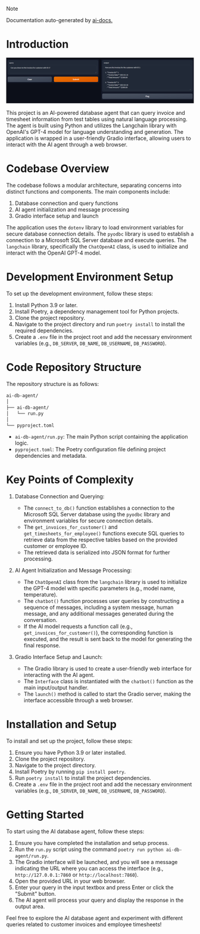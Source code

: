 
> [!NOTE]
> Documentation auto-generated by [ai-docs.](https://github.com/connor-john/ai-docs)

# Introduction

![image](./assets/image.png)

This project is an AI-powered database agent that can query invoice and timesheet information from test tables using natural language processing. The agent is built using Python and utilizes the Langchain library with OpenAI's GPT-4 model for language understanding and generation. The application is wrapped in a user-friendly Gradio interface, allowing users to interact with the AI agent through a web browser.

# Codebase Overview
The codebase follows a modular architecture, separating concerns into distinct functions and components. The main components include:

1. Database connection and query functions
2. AI agent initialization and message processing
3. Gradio interface setup and launch

The application uses the `dotenv` library to load environment variables for secure database connection details. The `pyodbc` library is used to establish a connection to a Microsoft SQL Server database and execute queries. The `langchain` library, specifically the `ChatOpenAI` class, is used to initialize and interact with the OpenAI GPT-4 model.

# Development Environment Setup
To set up the development environment, follow these steps:

1. Install Python 3.9 or later.
2. Install Poetry, a dependency management tool for Python projects.
3. Clone the project repository.
4. Navigate to the project directory and run `poetry install` to install the required dependencies.
5. Create a `.env` file in the project root and add the necessary environment variables (e.g., `DB_SERVER`, `DB_NAME`, `DB_USERNAME`, `DB_PASSWORD`).

# Code Repository Structure
The repository structure is as follows:

```
ai-db-agent/
│
├── ai-db-agent/
│   └── run.py
│
└── pyproject.toml
```

- `ai-db-agent/run.py`: The main Python script containing the application logic.
- `pyproject.toml`: The Poetry configuration file defining project dependencies and metadata.

# Key Points of Complexity
1. Database Connection and Querying:
   - The `connect_to_db()` function establishes a connection to the Microsoft SQL Server database using the `pyodbc` library and environment variables for secure connection details.
   - The `get_invoices_for_customer()` and `get_timesheets_for_employee()` functions execute SQL queries to retrieve data from the respective tables based on the provided customer or employee ID.
   - The retrieved data is serialized into JSON format for further processing.

2. AI Agent Initialization and Message Processing:
   - The `ChatOpenAI` class from the `langchain` library is used to initialize the GPT-4 model with specific parameters (e.g., model name, temperature).
   - The `chatbot()` function processes user queries by constructing a sequence of messages, including a system message, human message, and any additional messages generated during the conversation.
   - If the AI model requests a function call (e.g., `get_invoices_for_customer()`), the corresponding function is executed, and the result is sent back to the model for generating the final response.

3. Gradio Interface Setup and Launch:
   - The Gradio library is used to create a user-friendly web interface for interacting with the AI agent.
   - The `Interface` class is instantiated with the `chatbot()` function as the main input/output handler.
   - The `launch()` method is called to start the Gradio server, making the interface accessible through a web browser.

# Installation and Setup
To install and set up the project, follow these steps:

1. Ensure you have Python 3.9 or later installed.
2. Clone the project repository.
3. Navigate to the project directory.
4. Install Poetry by running `pip install poetry`.
5. Run `poetry install` to install the project dependencies.
6. Create a `.env` file in the project root and add the necessary environment variables (e.g., `DB_SERVER`, `DB_NAME`, `DB_USERNAME`, `DB_PASSWORD`).

# Getting Started
To start using the AI database agent, follow these steps:

1. Ensure you have completed the installation and setup process.
2. Run the `run.py` script using the command `poetry run python ai-db-agent/run.py`.
3. The Gradio interface will be launched, and you will see a message indicating the URL where you can access the interface (e.g., `http://127.0.0.1:7860` or `http://localhost:7860`).
4. Open the provided URL in your web browser.
5. Enter your query in the input textbox and press Enter or click the "Submit" button.
6. The AI agent will process your query and display the response in the output area.

Feel free to explore the AI database agent and experiment with different queries related to customer invoices and employee timesheets!